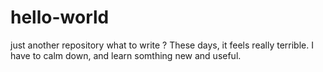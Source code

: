 # hello-world
just another repository
what to write ?
These days, it feels really terrible.
I have to calm down, and learn somthing new and useful.
